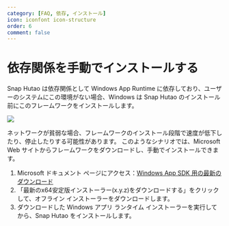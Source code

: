 ```yaml
---
category: [FAQ, 依存, インストール]
icon: iconfont icon-structure
order: 6
comment: false
---
```


# 依存関係を手動でインストールする

Snap Hutao は依存関係として Windows App Runtime に依存しており、ユーザーのシステムにこの環境がない場合、Windows は Snap Hutao のインストール前にこのフレームワークをインストールします。

![](https://img.alicdn.com/imgextra/i3/1797064093/O1CN01RJFPnY1g6dye2b8Uy_!!1797064093.png_.webp)

ネットワークが貧弱な場合、フレームワークのインストール段階で速度が低下したり、停止したりする可能性があります。 このようなシナリオでは、Microsoft Web サイトからフレームワークをダウンロードし、手動でインストールできます。

1. Microsoft ドキュメント ページにアクセス：[Windows App SDK 用の最新のダウンロード](https://learn.microsoft.com/ja-jp/windows/apps/windows-app-sdk/downloads)
2. 「最新のx64安定版インストーラー(x.y.z)をダウンロードする」をクリックして、オフライン インストーラーをダウンロードします。
3. ダウンロードした Windows アプリ ランタイム インストーラーを実行してから、Snap Hutao をインストールします。
